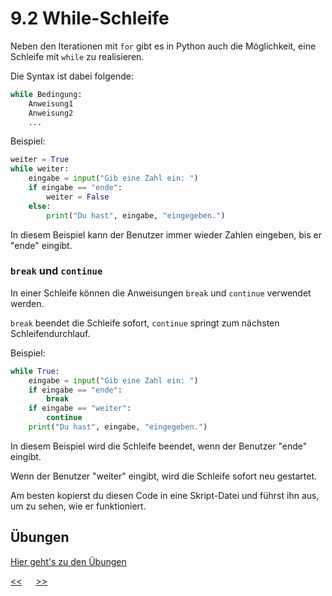 # 9.2 While-Schleife

Neben den Iterationen mit `for` gibt es in Python auch die Möglichkeit, 
eine Schleife mit `while` zu realisieren.

Die Syntax ist dabei folgende:

```python
while Bedingung:
    Anweisung1
    Anweisung2
    ...
```

Beispiel:

```python
weiter = True
while weiter:
    eingabe = input("Gib eine Zahl ein: ")
    if eingabe == "ende":
        weiter = False
    else:
        print("Du hast", eingabe, "eingegeben.")
```

In diesem Beispiel kann der Benutzer immer wieder Zahlen eingeben,
bis er "ende" eingibt.

### `break` und `continue`

In einer Schleife können die Anweisungen 
`break` und `continue` verwendet werden.

`break` beendet die Schleife sofort,
`continue` springt zum nächsten Schleifendurchlauf.

Beispiel:

```python
while True:
    eingabe = input("Gib eine Zahl ein: ")
    if eingabe == "ende":
        break
    if eingabe == "weiter":
        continue
    print("Du hast", eingabe, "eingegeben.")
```

In diesem Beispiel wird die Schleife beendet, 
wenn der Benutzer "ende" eingibt.

Wenn der Benutzer "weiter" eingibt,
wird die Schleife sofort neu gestartet.

Am besten kopierst du diesen Code in eine Skript-Datei
und führst ihn aus, um zu sehen, wie er funktioniert.





## Übungen
[Hier geht's zu den Übungen](../uebungen/UE_9.2_While_Schleife.md)


[<<](9.1_Iteration.md) &emsp; [>>](10.0_Algorithmen.md)
